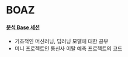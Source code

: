 # BOAZ

#### [분석 Base 세션](https://github.com/HayeonKang01/BOAZ/tree/분석세션)
  - 기초적인 머신러닝, 딥러닝 모델에 대한 공부
  - 미니 프로젝트인 통신사 이탈 예측 프로젝트의 코드
